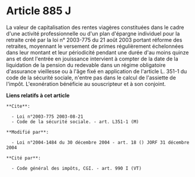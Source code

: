 # Article 885 J

La valeur de capitalisation des rentes viagères constituées dans le cadre d'une activité professionnelle ou d'un plan
d'épargne individuel pour la retraite créé par la loi n° 2003-775 du 21 août 2003 portant réforme des retraites, moyennant le
versement de primes régulièrement échelonnées dans leur montant et leur périodicité pendant une durée d'au moins quinze ans
et dont l'entrée en jouissance intervient à compter de la date de la liquidation de la pension du redevable dans un régime
obligatoire d'assurance vieillesse ou à l'âge fixé en application de l'article L. 351-1 du code de la sécurité sociale,
n'entre pas dans le calcul de l'assiette de l'impôt. L'exonération bénéficie au souscripteur et à son conjoint.

**Liens relatifs à cet article**

	**Cite**:

	  - Loi n°2003-775 2003-08-21
	  - Code de la sécurité sociale. - art. L351-1 (M)

	**Modifié par**:

	  - Loi n°2004-1484 du 30 décembre 2004 - art. 18 () JORF 31 décembre 2004

	**Cité par**:

	  - Code général des impôts, CGI. - art. 990 I (VT)
